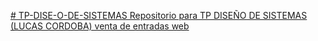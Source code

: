 [# TP-DISE-O-DE-SISTEMAS
Repositorio para TP DISEÑO DE SISTEMAS (LUCAS CORDOBA) venta de entradas web](https://docs.google.com/document/d/1Cqh2dHnVMSf1wxiyJ2PUPXprmcgEoZnLiP73JzbyfDg/edit?usp=sharing)
